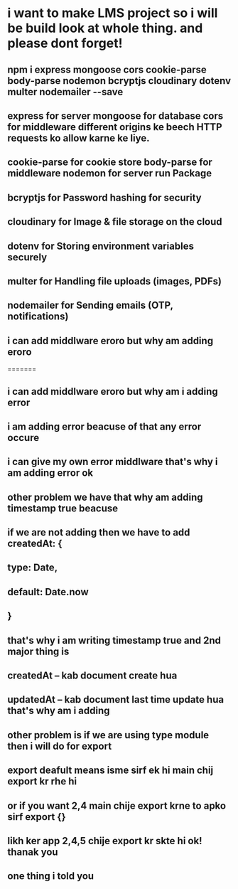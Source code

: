# i want to make LMS project so i will be build look at whole thing. and please dont forget!
## npm i express mongoose cors cookie-parse body-parse nodemon bcryptjs cloudinary dotenv multer nodemailer --save
## express for server mongoose for database cors for middleware different origins ke beech HTTP requests ko allow karne ke liye.
## cookie-parse for cookie store body-parse for middleware nodemon for server run Package
## bcryptjs for 	Password hashing for security
## cloudinary for Image & file storage on the cloud
## dotenv for Storing environment variables securely
## multer for Handling file uploads (images, PDFs)
## nodemailer for Sending emails (OTP, notifications)

## i can add middlware eroro but why am  adding eroro

=======
## i can add middlware eroro but why am i  adding error
## i am adding error beacuse of that any error occure 
## i can give my own error middlware that's why i am adding error ok
## other problem we have that why am adding timestamp true beacuse 
## if we are not adding then we have to add createdAt: {
 ## type: Date,
 ## default: Date.now
## }

## that's why i am writing timestamp true and 2nd major thing is 
## createdAt – kab document create hua  
## updatedAt – kab document last time update hua that's why am i adding 
## other problem is if we are using type module then i will do for export
## export deafult means isme sirf ek hi main chij export kr rhe hi 
## or if you want  2,4 main chije export krne to apko sirf export {}
## likh ker app 2,4,5 chije export kr skte hi ok! thanak you 
## one thing i told you 

